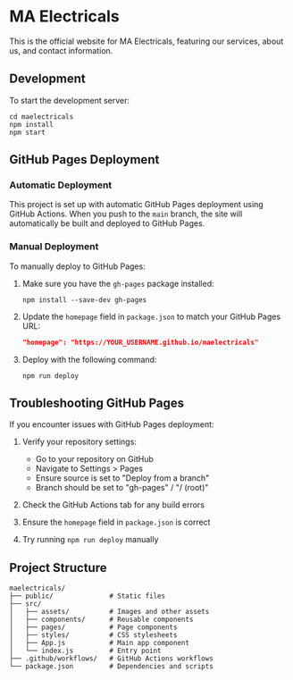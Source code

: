 # MA Electricals

This is the official website for MA Electricals, featuring our services, about us, and contact information.

## Development

To start the development server:

```
cd maelectricals
npm install
npm start
```

## GitHub Pages Deployment

### Automatic Deployment

This project is set up with automatic GitHub Pages deployment using GitHub Actions. 
When you push to the `main` branch, the site will automatically be built and deployed to GitHub Pages.

### Manual Deployment

To manually deploy to GitHub Pages:

1. Make sure you have the `gh-pages` package installed:
   ```
   npm install --save-dev gh-pages
   ```

2. Update the `homepage` field in `package.json` to match your GitHub Pages URL:
   ```json
   "homepage": "https://YOUR_USERNAME.github.io/maelectricals"
   ```

3. Deploy with the following command:
   ```
   npm run deploy
   ```

## Troubleshooting GitHub Pages

If you encounter issues with GitHub Pages deployment:

1. Verify your repository settings:
   - Go to your repository on GitHub
   - Navigate to Settings > Pages
   - Ensure source is set to "Deploy from a branch"
   - Branch should be set to "gh-pages" / "/ (root)"

2. Check the GitHub Actions tab for any build errors

3. Ensure the `homepage` field in `package.json` is correct

4. Try running `npm run deploy` manually

## Project Structure

```
maelectricals/
├── public/              # Static files
├── src/
│   ├── assets/          # Images and other assets
│   ├── components/      # Reusable components
│   ├── pages/           # Page components
│   ├── styles/          # CSS stylesheets
│   ├── App.js           # Main app component
│   └── index.js         # Entry point
├── .github/workflows/   # GitHub Actions workflows
└── package.json         # Dependencies and scripts
```